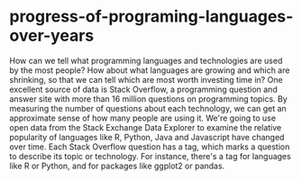 # progress-of-programing-languages-over-years
How can we tell what programming languages and technologies are used by the most people? How about what languages are growing and which are shrinking, so that we can tell which are most worth investing time in?
One excellent source of data is Stack Overflow, a programming question and answer site with more than 16 million questions on programming topics. By measuring the number of questions about each technology, we can get an approximate sense of how many people are using it. We're going to use open data from the Stack Exchange Data Explorer to examine the relative popularity of languages like R, Python, Java and Javascript have changed over time.
Each Stack Overflow question has a tag, which marks a question to describe its topic or technology. For instance, there's a tag for languages like R or Python, and for packages like ggplot2 or pandas.
